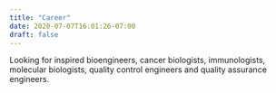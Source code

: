 ```yaml
---
title: "Career"
date: 2020-07-07T16:01:26-07:00
draft: false
---
```


Looking for inspired bioengineers, cancer biologists, immunologists, molecular biologists, quality control engineers and quality assurance engineers.

